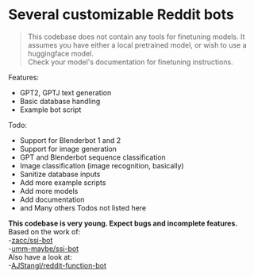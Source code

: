# Several customizable Reddit bots

> This codebase does not contain any tools for finetuning models. It assumes you have either a local pretrained model, or wish to use a huggingface model.  
> Check your model's documentation for finetuning instructions.

Features:

- GPT2, GPTJ text generation
- Basic database handling
- Example bot script

Todo:

- Support for Blenderbot 1 and 2
- Support for image generation
- GPT and Blenderbot sequence classification
- Image classification (image recognition, basically)
- Sanitize database inputs
- Add more example scripts
- Add more models
- Add documentation
- and Many others Todos not listed here

**This codebase is very young. Expect bugs and incomplete features.**  
Based on the work of:  
-[zacc/ssi-bot](https://github.com/zacc/ssi-bot)  
-[umm-maybe/ssi-bot](https://github.com/umm-maybe/ssi-bot/tree/call_HF)  
Also have a look at:  
-[AJStangl/reddit-function-bot](https://github.com/AJStangl/reddit-function-bot)
